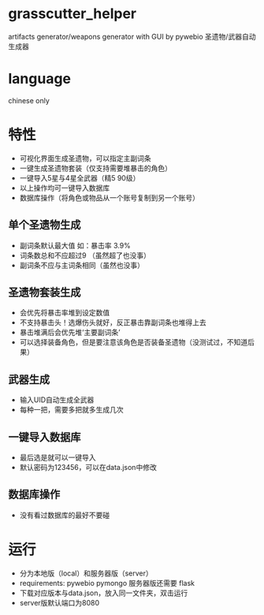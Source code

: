 # grasscutter_helper
artifacts generator/weapons generator with GUI by pywebio
圣遗物/武器自动生成器

# language
chinese only

# 特性
* 可视化界面生成圣遗物，可以指定主副词条
* 一键生成圣遗物套装（仅支持需要堆暴击的角色）
* 一键导入5星与4星全武器（精5 90级）
* 以上操作均可一键导入数据库
* 数据库操作（将角色或物品从一个账号复制到另一个账号）

## 单个圣遗物生成
* 副词条默认最大值 如：暴击率 3.9%
* 词条数总和不应超过9 （虽然超了也没事）
* 副词条不应与主词条相同（虽然也没事）

## 圣遗物套装生成
* 会优先将暴击率堆到设定数值
* 不支持暴击头！选爆伤头就好，反正暴击靠副词条也堆得上去
* 暴击堆满后会优先堆‘主要副词条’
* 可以选择装备角色，但是要注意该角色是否装备圣遗物（没测试过，不知道后果）

## 武器生成
* 输入UID自动生成全武器
* 每种一把，需要多把就多生成几次

## 一键导入数据库
* 最后选是就可以一键导入
* 默认密码为123456，可以在data.json中修改

## 数据库操作
* 没有看过数据库的最好不要碰

# 运行
* 分为本地版（local）和服务器版（server）
* requirements: pywebio pymongo 服务器版还需要 flask
* 下载对应版本与data.json，放入同一文件夹，双击运行
* server版默认端口为8080
